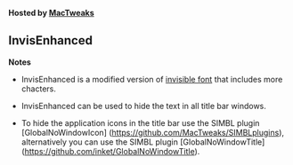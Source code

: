 **Hosted by [MacTweaks](http://www.mactweaks.net)**

## InvisEnhanced

**Notes**

* InvisEnhanced is a modified version of [invisible font](http://www.angelfire.com/pr/pgpf/if.html) that includes more chacters.

* InvisEnhanced can be used to hide the text in all title bar windows.
 
* To hide the application icons in the title bar use the SIMBL plugin [GlobalNoWindowIcon] (https://github.com/MacTweaks/SIMBLplugins), alternatively you can use the SIMBL plugin [GlobalNoWindowTitle] (https://github.com/inket/GlobalNoWindowTitle).
